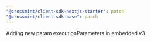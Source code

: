 ```yaml
---
"@crossmint/client-sdk-nextjs-starter": patch
"@crossmint/client-sdk-base": patch
---
```


Adding new param executionParameters in embedded v3

